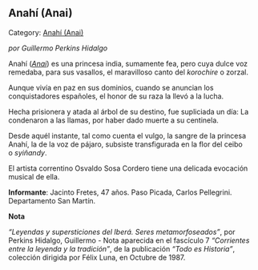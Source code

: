 ## Anahí (Anai)

Category: [Anahí (Anai)](http://descubrircorrientes.com.ar/2012/index.php/800-cultura/8-leyenda-y-tradicion/leyendas-y-supersticiones-del-ibera/c2-seres-metamorfoseados/anai)

_por Guillermo Perkins Hidalgo_

Anahí (_[Anai](http://descubrircorrientes.com.ar/2012/index.php/800-cultura/8-leyenda-y-tradicion/leyendas-y-supersticiones-del-ibera/index.php?option=com_content&view=category&id=107:letra-a--tai-a)_) es una princesa india, sumamente fea, pero cuya dulce voz remedaba, para sus vasallos, el maravilloso canto del _korochire_ o zorzal.

Aunque vivía en paz en sus dominios, cuando se anuncian los conquistadores españoles, el honor de su raza la llevó a la lucha.

Hecha prisionera y atada al árbol de su destino, fue supliciada un día: La condenaron a las llamas, por haber dado muerte a su centinela.

Desde aquél instante, tal como cuenta el vulgo, la sangre de la princesa Anahí, la de la voz de pájaro, subsiste transfigurada en la flor del ceibo o _syiñandy_.

El artista correntino Osvaldo Sosa Cordero tiene una delicada evocación musical de ella.

**Informante**: Jacinto Fretes, 47 años. Paso Picada, Carlos Pellegrini. Departamento San Martín.

**Nota**

_“Leyendas y supersticiones del Iberá. Seres metamorfoseados”_, por Perkins Hidalgo, Guillermo - Nota aparecida en el fascículo 7 _“Corrientes entre la leyenda y la tradición”_, de la publicación _“Todo es Historia”_, colección dirigida por Félix Luna, en Octubre de 1987.
